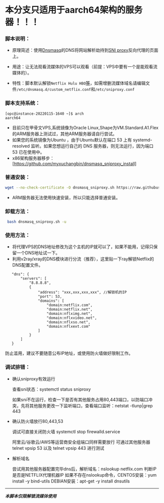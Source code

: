 # 本分支只适用于aarch64架构的服务器！！！

### 脚本说明：

* 原理简述：使用[Dnsmasq](http://thekelleys.org.uk/dnsmasq/doc.html)的DNS将网站解析劫持到[SNI proxy](https://github.com/dlundquist/sniproxy)反向代理的页面上。

* 用途：让无法观看流媒体的VPS可以观看（前提：VPS中要有一个是能观看流媒体的）。

* 特性：脚本默认解锁`Netflix Hulu HBO`[等](https://github.com/myxuchangbin/dnsmasq_sniproxy_install/blob/master/proxy-domains.txt)，如需增删流媒体域名请编辑文件`/etc/dnsmasq.d/custom_netflix.conf`和`/etc/sniproxy.conf`

### 脚本支持系统：
```
[opc@instance-20220115-1640 ~]$ arch
aarch64

```
* 目前只在甲骨文VPS,系统镜像为Oracle Linux,Shape为VM.Standard.A1.Flex的ARM服务器上测试过，其他ARM服务器请自行尝试。
* 如果您的系统镜像为Ubuntu ，由于Ubuntu默认在端口 53 上有 systemd-resolved 监听。如果您想运行自己的 DNS 服务器，则无法运行，因为端口 53 已在使用中。
* x86架构服务器移步：[https://github.com/myxuchangbin/dnsmasq_sniproxy_install]

### 普通安装：
``` Bash
wget --no-check-certificate -O dnsmasq_sniproxy.sh https://raw.githubusercontent.com/zhouh047/dnsmasq_sniproxy_install/dnsmasq_sniproxy_aarch64/dnsmasq_sniproxy.sh && bash dnsmasq_sniproxy.sh -i
```
* ARM服务器无法使用快速安装，所以只能选择普通安装。

### 卸载方法：
``` Bash
 bash dnsmasq_sniproxy.sh -u
```

### 使用方法：
- 将代理VPS的DNS地址修改为这个主机的IP就可以了，如果不能用，记得只保留一个DNS地址试一下。
- 利用v2ray/xray的DNS模块进行分流（推荐），这里贴一下ray解锁Netflix的DNS配置文件。
 ```
	"dns": {
        "servers": [
		    "8.8.8.8",
            {
                "address": "xxx,xxx,xxx,xxx", //解锁机的IP
                "port": 53,
                "domains": [
                    "domain:netflix.com",
                    "domain:netflix.net",
                    "domain:nflximg.net",
                    "domain:nflxvideo.net",
                    "domain:nflxso.net",
                    "domain:nflxext.com"
                ]
            }
        ]
    }
 ```
防止滥用，建议不要随意公布IP地址，或使用防火墙做好限制工作。

### 调试排错：
- 确认sniproxy有效运行

  查看sni状态：systemctl status sniproxy

  如果sni不在运行，检查一下是否有其他服务占用80,443端口，以防端口冲突，先将其他服务更改一下监听端口，查看端口监听：netstat -tlunp|grep 443

- 确认防火墙放行80,443,53

  调试可直接关闭防火墙 systemctl stop firewalld.service

  阿里云/谷歌云/AWS等运营商安全组端口同样需要放行
  可通过其他服务器 telnet vpsip 53 以及 telnet vpsip 443 进行测试

- 解析域名

  尝试用其他服务器配置完毕dns后，解析域名：nslookup netflix.com 判断IP是否是NETFLIX代理机器IP
  如果不存在nslookup命令，CENTOS安装：yum install -y bind-utils DEBIAN安装：apt-get -y install dnsutils

---

___本脚本仅限解锁流媒体使用___
